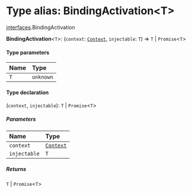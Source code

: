 # Type alias: BindingActivation\<T>

[interfaces](/en/auto-docs/editor/modules/interfaces.md).BindingActivation

**BindingActivation**<`T`>: (`context`: [`Context`](/en/auto-docs/editor/interfaces/interfaces.Context.md), `injectable`: `T`) => `T` | `Promise`<`T`>

#### Type parameters

| Name | Type |
| :------ | :------ |
| `T` | `unknown` |

#### Type declaration

(`context`, `injectable`): `T` | `Promise`<`T`>

##### Parameters

| Name | Type |
| :------ | :------ |
| `context` | [`Context`](/en/auto-docs/editor/interfaces/interfaces.Context.md) |
| `injectable` | `T` |

##### Returns

`T` | `Promise`<`T`>
